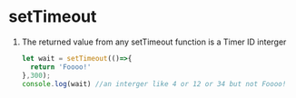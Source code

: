# setTimeout

1. The returned value from any setTimeout function is a Timer ID interger

   ```javascript
   let wait = setTimeout(()=>{
     return 'Foooo!'
   },300);
   console.log(wait) //an interger like 4 or 12 or 34 but not Foooo!
   ```

   